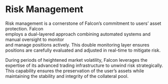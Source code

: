 # Risk Management

Risk management is a cornerstone of Falcon’s commitment to users’ asset protection. Falcon\
employs a dual-layered approach combining automated systems and manual oversight to monitor\
and manage positions actively. This double monitoring layer ensures positions are carefully evaluated and adjusted in real-time to mitigate risk.&#x20;

During periods of heightened market volatility, Falcon leverages the expertise of its advanced trading infrastructure to unwind risk strategically. This capability ensures the preservation of the user’s assets while maintaining the stability and integrity of the collateral pool.

